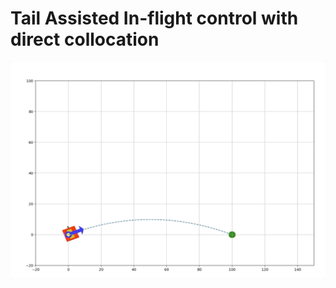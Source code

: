 # Tail Assisted In-flight control with direct collocation
![](/Adaptive_Hooker/figures/time_consideration_animation.gif)
